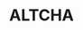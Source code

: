 ---
codehost: https://github.com/https://github.com/altcha-org/altcha
logohandle: altcha
sort: altcha
title: ALTCHA
website: https://altcha.org/
---